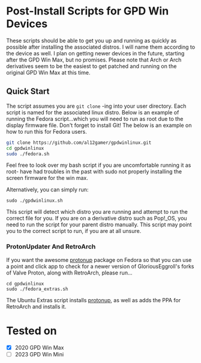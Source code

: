 # Post-Install Scripts for GPD Win Devices
These scripts should be able to get you up and running as quickly as possible after installing the associated distros. I will name them according to the device as well. I plan on getting newer devices in the future, starting after the GPD Win Max, but no promises.  Please note that Arch or Arch derivatives seem to be the easiest to get patched and running on the original GPD Win Max at this time.
## Quick Start
The script assumes you are `git clone` -ing into your user directory. Each script is named for the associated linux distro. Below is an example of running the Fedora script...which you will need to run as root due to the display firmware file.
Don't forget to install Git!
The below is an example on how to run this for Fedora users.
```bash
git clone https://github.com/al12gamer/gpdwinlinux.git
cd gpdwinlinux
sudo ./fedora.sh
```
Feel free to look over my bash script if you are uncomfortable running it as root- have had troubles in the past with sudo not properly installing the screen firmware for the win max.

Alternatively, you can simply run:

`sudo ./gpdwinlinux.sh`

This script will detect which distro you are running and attempt to run the correct file for you.
If you are on a derivative distro such as Pop!_OS, you need to run the script for your parent distro manually.
This script may point you to the correct script to run, if you are at all unsure.

### ProtonUpdater And RetroArch
If you want the awesome [protonup](https://flathub.org/apps/details/net.davidotek.pupgui2) package on Fedora so that you can use a point and click app to check for a newer version of GloriousEggroll's forks of Valve Proton, along with RetroArch, please run... 
```
cd gpdwinlinux
sudo ./fedora_extras.sh
```
The Ubuntu Extras script installs [protonup](https://flathub.org/apps/details/net.davidotek.pupgui2), as well as adds the PPA for RetroArch and installs it.

# Tested on
- [x] 2020 GPD Win Max
- [ ] 2023 GPD Win Mini
